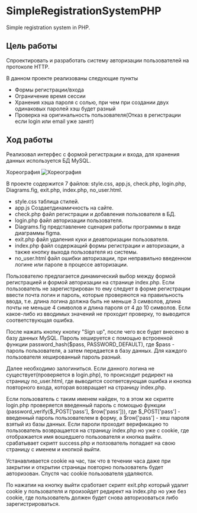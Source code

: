 # SimpleRegistrationSystemPHP
Simple registration system in PHP.

## Цель работы
Спроектировать и разработать систему авторизации пользователей на протоколе HTTP.

В данном проекте реализованы следующие пункты
- Формы регистрации/входа
- Ограничение время сессии
- Хранения хэша пароля с солью, при чем при создании двух одинаковых паролей хэш будет разный
- Проверка на оригинальность пользователя(Отказ в регистрации если login или email уже занят)

## Ход работы

Реализовал интерфес с формой регистрации и входа, для хранения данных используется БД MySQL.

Хореография
![Хореография](https://github.com/DericcoM/SimpleRegistrationSystemPHP/blob/main/%D0%A5%D0%BE%D1%80%D0%B5%D0%BE%D0%B3%D1%80%D0%B0%D1%84%D0%B8%D1%8F.png)

В проекте содержится 7 файлов: style.css, app.js, check.php, login.php, Diagrams.fig, exit.php, index.php, no_user.html.

- style.css таблица стилей.
- app.js Создаетдинамичность на сайте.
- check.php файл регистрации и добавления пользователя в БД.
- login.php файл авторизации пользователя.
- Diagrams.fig представление сценария работы программы в виде диаграммы figma.
- exit.php файл удаления куки и деавторизации пользователя.
- index.php файл содержащий формы регистрации и авторизации, а также кнопку выхода пользователя из системы.
- no_user.html файл ошибки авторизации, при неправильно введенном логине или пароле в процессе авторизации.

Пользователю предлагается динамический выбор между формой регистрацией и формой авторизации на странице index.php. Если пользователь не зарегистрирован то ему следует в форме регистрации ввести почта логин и пароль, которые проверяются на правильность ввода, т.е. длина логина должна быть не меньше 3 символов, длина почты не меньше 4 символов и длина пароля от 4 до 10 символов. Если какое-либо из вводимых значений не проходит проверку, то выводится соответствующая ошибка. 

После нажать кнопку кнопку "Sign up", после чего все будет внесено в базу данных MySQL. Пароль хешируется с помощью встроенной функции password_hash($pass, PASSWORD_DEFAULT), где $pass - пароль пользователя, а затем передается в базу данных. Для каждого пользователя хешированный пароль разный. 

Далее необходимо залогиниться. Если данного логина не существует(проверяется в login.php), то происходит редирект на страницу no_user.html, где выводится соответсвующая ошибка и кнопка повторного входа, которая возвращает на страницу index.php.

Если пользователь с таким именем найден, то в этом же скрипте login.php проверяется введенный пароль с помощью функции (password_verify($_POST['pass'], $row['pass'])), где $_POST['pass'] - введенный пароль пользователем в форму, а $row['pass'] - хеш пароля взятый из базы данных. Если пароли проходит верификацию то пользователь возвращается на страницу index.php но уже с cookie, где отображается имя вошедшего пользователя и кнопка выйти. срабатывает скрипт success.php и ползователь попадает на свою страницу с именем и кнопкой выйти. 

Устанавливается cookie на час, так что в течении часа даже при закрытии и открытии страницы повторно пользователь будет авторизован. Спустя час cookie пользователя удаляются.

По нажатии на кнопку выйти сработает скрипт exit.php который удалит cookie у пользователя и произойдет редирект на index.php но уже без cookie, где пользователь должен будет снова авторизоваться либо зарегистрироваться.
